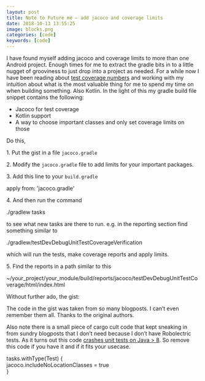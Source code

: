 ```yaml
---
layout: post
title: Note to Future me — add jacoco and coverage limits
date: 2018-10-13 13:55:25
image: blocks.png
categories: [code]
keywords: [code]
---
```


I have found myself adding jacoco and coverage limits to more than one Android project. Enough times for me to extract the gradle bits in to a little nugget of grooviness to just drop into a project as needed. For a while now I have been reading about [test coverage numbers](https://jeroenmols.com/blog/2017/11/28/coveragproblem/) and working with my intuition about what is the most valuable thing for me to spend my time on when building something. Also Kotlin. In the light of this my gradle build file snippet contains the following:

*   Jacoco for test coverage
*   Kotlin support
*   A way to choose important classes and only set coverage limits on those

Do this,

1\. Put the gist in a file `jacoco.gradle`

2\. Modify the `jacoco.gradle` file to add limits for your important packages.

3\. Add this line to your `build.gradle`

apply from: 'jacoco.gradle'

4\. And then run the command

./gradlew tasks

to see what new tasks are there to run. e.g. in the reporting section find something similar to

./gradlew/testDevDebugUnitTestCoverageVerification

which will run the tests, make coverage reports and apply limits.

5\. Find the reports in a path similar to this

~/your\_project/your\_module/build/reports/jacoco/testDevDebugUnitTestCoverage/html/index.html

Without further ado, the gist:

The code in the gist was taken from so many blogposts. I can’t even remember them all. Thanks to the original authors.

Also note there is a small piece of cargo cult code that kept sneaking in from sundry blogposts that I don’t need because I don’t have Robolectric tests. As it turns out this code [crashes unit tests on Java > 8](https://groups.google.com/forum/#!topic/jacoco/KMBScnGiKeI). So remove this code if you have it and if it fits your usecase.

tasks.withType(Test) {  
    jacoco.includeNoLocationClasses = true  
}
